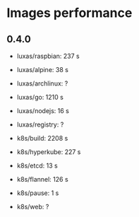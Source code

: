 # Images performance

## 0.4.0

- luxas/raspbian: 237 s
- luxas/alpine: 38 s
- luxas/archlinux: ?

- luxas/go: 1210 s
- luxas/nodejs: 16 s
- luxas/registry: ?


- k8s/build: 2208 s
- k8s/hyperkube: 227 s
- k8s/etcd: 13 s
- k8s/flannel: 126 s
- k8s/pause: 1 s
- k8s/web: ?